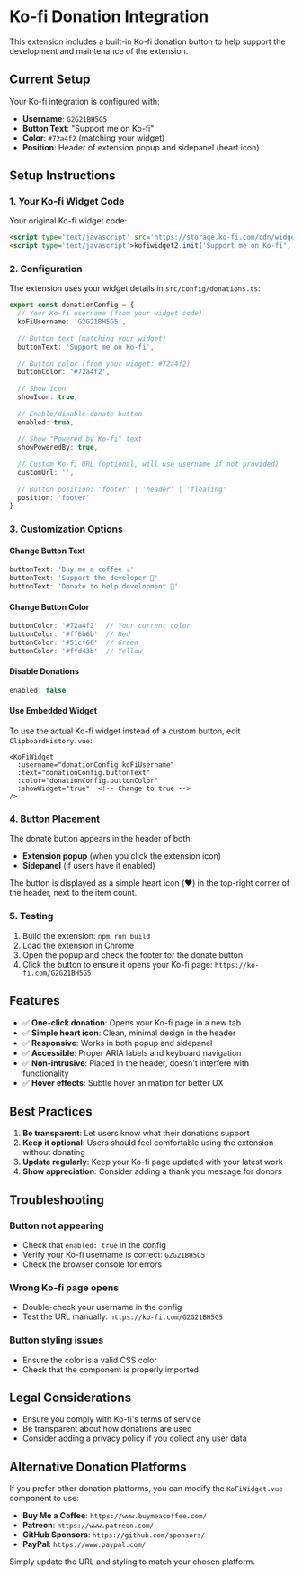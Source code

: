 # Ko-fi Donation Integration

This extension includes a built-in Ko-fi donation button to help support the development and maintenance of the extension.

## Current Setup

Your Ko-fi integration is configured with:
- **Username**: `G2G21BH5G5`
- **Button Text**: "Support me on Ko-fi"
- **Color**: `#72a4f2` (matching your widget)
- **Position**: Header of extension popup and sidepanel (heart icon)

## Setup Instructions

### 1. Your Ko-fi Widget Code

Your original Ko-fi widget code:
```html
<script type='text/javascript' src='https://storage.ko-fi.com/cdn/widget/Widget_2.js'></script>
<script type='text/javascript'>kofiwidget2.init('Support me on Ko-fi', '#72a4f2', 'G2G21BH5G5');kofiwidget2.draw();</script>
```

### 2. Configuration

The extension uses your widget details in `src/config/donations.ts`:

```typescript
export const donationConfig = {
  // Your Ko-fi username (from your widget code)
  koFiUsername: 'G2G21BH5G5',
  
  // Button text (matching your widget)
  buttonText: 'Support me on Ko-fi',
  
  // Button color (from your widget: #72a4f2)
  buttonColor: '#72a4f2',
  
  // Show icon
  showIcon: true,
  
  // Enable/disable donate button
  enabled: true,
  
  // Show "Powered by Ko-fi" text
  showPoweredBy: true,
  
  // Custom Ko-fi URL (optional, will use username if not provided)
  customUrl: '',
  
  // Button position: 'footer' | 'header' | 'floating'
  position: 'footer'
}
```

### 3. Customization Options

#### Change Button Text
```typescript
buttonText: 'Buy me a coffee ☕'
buttonText: 'Support the developer 🚀'
buttonText: 'Donate to help development 💝'
```

#### Change Button Color
```typescript
buttonColor: '#72a4f2'  // Your current color
buttonColor: '#ff6b6b'  // Red
buttonColor: '#51cf66'  // Green
buttonColor: '#ffd43b'  // Yellow
```

#### Disable Donations
```typescript
enabled: false
```

#### Use Embedded Widget
To use the actual Ko-fi widget instead of a custom button, edit `ClipboardHistory.vue`:
```vue
<KoFiWidget 
  :username="donationConfig.koFiUsername"
  :text="donationConfig.buttonText"
  :color="donationConfig.buttonColor"
  :showWidget="true"  <!-- Change to true -->
/>
```

### 4. Button Placement

The donate button appears in the header of both:
- **Extension popup** (when you click the extension icon)
- **Sidepanel** (if users have it enabled)

The button is displayed as a simple heart icon (❤️) in the top-right corner of the header, next to the item count.

### 5. Testing

1. Build the extension: `npm run build`
2. Load the extension in Chrome
3. Open the popup and check the footer for the donate button
4. Click the button to ensure it opens your Ko-fi page: `https://ko-fi.com/G2G21BH5G5`

## Features

- ✅ **One-click donation**: Opens your Ko-fi page in a new tab
- ✅ **Simple heart icon**: Clean, minimal design in the header
- ✅ **Responsive**: Works in both popup and sidepanel
- ✅ **Accessible**: Proper ARIA labels and keyboard navigation
- ✅ **Non-intrusive**: Placed in the header, doesn't interfere with functionality
- ✅ **Hover effects**: Subtle hover animation for better UX

## Best Practices

1. **Be transparent**: Let users know what their donations support
2. **Keep it optional**: Users should feel comfortable using the extension without donating
3. **Update regularly**: Keep your Ko-fi page updated with your latest work
4. **Show appreciation**: Consider adding a thank you message for donors

## Troubleshooting

### Button not appearing
- Check that `enabled: true` in the config
- Verify your Ko-fi username is correct: `G2G21BH5G5`
- Check the browser console for errors

### Wrong Ko-fi page opens
- Double-check your username in the config
- Test the URL manually: `https://ko-fi.com/G2G21BH5G5`

### Button styling issues
- Ensure the color is a valid CSS color
- Check that the component is properly imported

## Legal Considerations

- Ensure you comply with Ko-fi's terms of service
- Be transparent about how donations are used
- Consider adding a privacy policy if you collect any user data

## Alternative Donation Platforms

If you prefer other donation platforms, you can modify the `KoFiWidget.vue` component to use:

- **Buy Me a Coffee**: `https://www.buymeacoffee.com/`
- **Patreon**: `https://www.patreon.com/`
- **GitHub Sponsors**: `https://github.com/sponsors/`
- **PayPal**: `https://www.paypal.com/`

Simply update the URL and styling to match your chosen platform. 